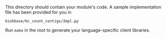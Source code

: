 This directory should contain your module's code.
A sample implementation file has been provided for you in

```biokbase/bc_count_contigs/Impl.py```

Run `make` in the root to generate your language-specific client libraries.
